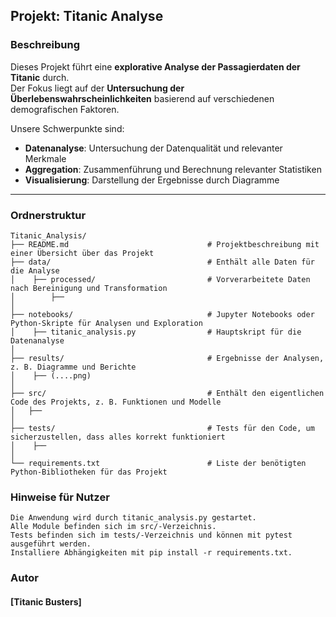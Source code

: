 ## Projekt: Titanic Analyse

### Beschreibung
Dieses Projekt führt eine **explorative Analyse der Passagierdaten der Titanic** durch.  
Der Fokus liegt auf der **Untersuchung der Überlebenswahrscheinlichkeiten** basierend auf verschiedenen demografischen Faktoren.  

Unsere Schwerpunkte sind:
- **Datenanalyse**: Untersuchung der Datenqualität und relevanter Merkmale  
- **Aggregation**: Zusammenführung und Berechnung relevanter Statistiken  
- **Visualisierung**: Darstellung der Ergebnisse durch Diagramme  

---

### **Ordnerstruktur**

```
Titanic_Analysis/
├── README.md                               # Projektbeschreibung mit einer Übersicht über das Projekt  
├── data/                                   # Enthält alle Daten für die Analyse  
│    ├── processed/                         # Vorverarbeitete Daten nach Bereinigung und Transformation  
│        ├──  
│
├── notebooks/                              # Jupyter Notebooks oder Python-Skripte für Analysen und Exploration  
│    ├── titanic_analysis.py                # Hauptskript für die Datenanalyse  
│
├── results/                                # Ergebnisse der Analysen, z. B. Diagramme und Berichte  
│    ├── (....png)  
│
├── src/                                    # Enthält den eigentlichen Code des Projekts, z. B. Funktionen und Modelle  
│   ├──  
│
├── tests/                                  # Tests für den Code, um sicherzustellen, dass alles korrekt funktioniert  
│    ├──  
│
└── requirements.txt                        # Liste der benötigten Python-Bibliotheken für das Projekt 
```

### Hinweise für Nutzer
```
Die Anwendung wird durch titanic_analysis.py gestartet.
Alle Module befinden sich im src/-Verzeichnis.
Tests befinden sich im tests/-Verzeichnis und können mit pytest ausgeführt werden.
Installiere Abhängigkeiten mit pip install -r requirements.txt.
```
### **Autor**

#### [Titanic Busters]
